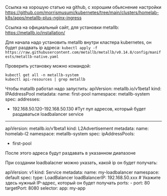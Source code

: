 Ссылка на хорошую статью на github, с хорошим обьяснение настройки
https://github.com/morrismusumi/kubernetes/tree/main/clusters/homelab-k8s/apps/metallb-plus-nginx-ingress

Ссылка на официальный сайт, для установки metallb:
https://metallb.io/installation/


Для начала надо установить metallb внутри кластера kubernetes, он будет раздвать ip адреса:
`kubectl apply -f https://raw.githubusercontent.com/metallb/metallb/v0.14.8/config/manifests/metallb-native.yaml`

Проверить установку можно командой:
```
kubectl get all -n metallb-system
kubectl api-resources | grep metallb
```
Чтобы matallb работал надо запустить:
apiVersion: metallb.io/v1beta1
kind: IPAddressPool
metadata:
  name: first-pool
  namespace: metallb-system
spec:
  addresses:
  - 192.168.50.120-192.168.50.130 #Тут пул адресов, который будет раздаваться loadbalancer service 
---
apiVersion: metallb.io/v1beta1
kind: L2Advertisement
metadata:
  name: homelab-l2
  namespace: metallb-system
spec:
  ipAddressPools:
  - first-pool

После этого адреса будут раздавать в указанном диапазоне

При создании loadbalacner можно указать, какой ip он будет получать:

apiVersion: v1
kind: Service
metadata:
  name: my-loadbalancer
  namespace: default
spec:
  type: LoadBalancer
  loadBalancerIP: 192.168.50.xxx # Укажите здесь нужный IP-адрес, который он будет получать
  ports:
    - port: 80
      targetPort: 8080
  selector:
    app: my-app

